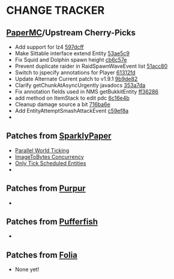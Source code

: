 # CHANGE TRACKER

## [PaperMC](https://github.com/PaperMC/Paper)/Upstream Cherry-Picks
- Add support for lz4 [597dcff](https://github.com/Ifiht/Aincrad/commit/597dcfffb9444f2c43a508a216e6f5d5eb712c04)
- Make Sittable interface extend Entity [53ae5c9](https://github.com/Ifiht/Aincrad/commit/53ae5c95b71d6621bfd4b53c6792bb90652e1e9e)
- Fix Squid and Dolphin spawn height [cb6c57e](https://github.com/Ifiht/Aincrad/commit/cb6c57e0f8324e07090598e5117c37574c3dd014)
- Prevent duplicate raider in RaidSpawnWaveEvent list [51acc80](https://github.com/Ifiht/Aincrad/commit/51acc802b85ba2da9583b06a0e29405905f23722)
- Switch to jspecify annotations for Player [61312fd](https://github.com/Ifiht/Aincrad/commit/61312fdb592766e3662c50a60ee23f55da6aac3e)
- Update Alternate Current patch to v1.9.1 [9b9de82](https://github.com/Ifiht/Aincrad/commit/9b9de827065e63eb6262bd6c6ef905246df2811a)
- Clarify getChunkAtAsyncUrgently javadocs [353a7da](https://github.com/Ifiht/Aincrad/commit/353a7da08dd1bfc169cb88d01c8f04366f663d8f)
- Fix annotation fields used in NMS getBukkitEntity [ff36286](https://github.com/Ifiht/Aincrad/commit/ff3628638c99974628e1f10d5ff8e4487ded1734)
- add method on ItemStack to edit pdc [6c16e4b](https://github.com/Ifiht/Aincrad/commit/6c16e4beb4dcfcecc90ee8948c0f908086d14bc7)
- Cleanup damage source a bit [716ba6e](https://github.com/Ifiht/Aincrad/commit/716ba6e72afa970f1cab70696d8da066d7dbb029)
- Add EntityAttemptSmashAttackEvent [c59ef8a](https://github.com/Ifiht/Aincrad/commit/c59ef8a03b7088ba5884c9a7622b9c690f6ffdd9)
- 

## Patches from [SparklyPaper](https://github.com/SparklyPower/SparklyPaper)
- [Parallel World Ticking](https://github.com/SparklyPower/SparklyPaper/blob/ver/1.21.4/sparklypaper-server/paper-patches/features/0009-Parallel-world-ticking.patch)
- [ImageToBytes Concurrency](https://github.com/SparklyPower/SparklyPaper/blob/ver/1.21.4/sparklypaper-server/paper-patches/features/0003-Fix-concurrency-issues-when-using-imageToBytes.patch)
- [Only Tick Scheduled Entities](https://github.com/SparklyPower/SparklyPaper/blob/ver/1.21.4/sparklypaper-server/paper-patches/features/0004-Skip-EntityScheduler-s-executeTick-checks-if-there-i.patch)
-

## Patches from [Purpur](https://github.com/PurpurMC/Purpur)
- 

## Patches from [Pufferfish](https://github.com/pufferfish-gg/Pufferfish)
- 

## Patches from [Folia](https://github.com/PaperMC/Folia)
- None yet!
